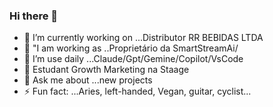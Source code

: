 ### Hi there 👋



- 🔭 I’m currently working on ...Distributor RR BEBIDAS LTDA
- 🌱 "I am working as  ..Proprietário da SmartStreamAi/
- 👯 I’m use daily ...Claude/Gpt/Gemine/Copilot/VsCode
- 🤔 Estudant Growth Marketing na Staage 
- 💬 Ask me about ...new projects
- ⚡ Fun fact: ...Aries, left-handed, Vegan, guitar, cyclist...

